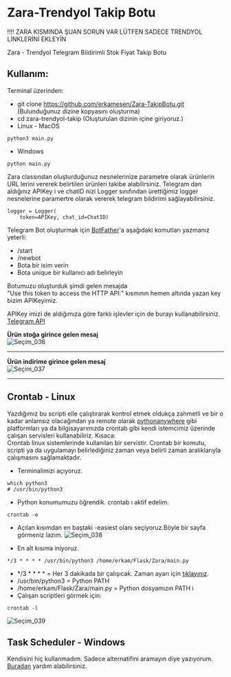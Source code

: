# Zara-Trendyol Takip Botu

!!!! ZARA KISMINDA ŞUAN SORUN VAR LÜTFEN SADECE TRENDYOL LİNKLERİNİ EKLEYİN

Zara - Trendyol  Telegram Bildirimli Stok Fiyat Takip Botu


## Kullanım:
Terminal üzerinden:
- git clone https://github.com/erkamesen/Zara-TakipBotu.git (Bulunduğunuz dizine kopyasını oluşturma) 
- cd zara-trendyol-takip (Oluşturulan dizinin içine giriyoruz.)
- Linux - MacOS
```
python3 main.py
```
- Windows
```
python main.py
```

Zara classından oluşturduğunuz nesnelerinize parametre olarak ürünlerin URL lerini vererek belirtilen ürünleri takibe alabilirsiniz. 
Telegram dan aldığınız APIKey i ve chatID nizi Logger sınıfından ürettiğimiz logger nesnelerine paramertre olarak vererek telegram bildirimi sağlayabilirsiniz.
```
logger = Logger(
    token=APIKey, chat_id=ChatID)

```
Telegram Bot oluşturmak için [BotFather](https://t.me/BotFather)'a aşağıdaki komutları yazmanız yeterli:
- /start
- /newbot
- Bota bir isim verin
- Bota unique bir kullanıcı adı belirleyin

Botumuzu oluşturduk şimdi gelen mesajda <br>
"Use this token to access the HTTP API:" kısmının hemen altında yazan key bizim APIKeyimiz. <br>

APIKey imizi de aldığımıza göre farklı işlevler için de burayı kullanabilirsiniz.
[Telegram API](https://core.telegram.org/api)


**Ürün stoğa girince gelen mesaj** <br>
![Seçim_036](https://user-images.githubusercontent.com/120065120/214649654-28dd593b-2dfd-432c-b069-4edb5261d503.png)

***

**Ürün indirime girince gelen mesaj** <br>
![Seçim_037](https://user-images.githubusercontent.com/120065120/214649799-182d2792-7578-47ea-ac0f-b599a60667d2.png)

***

## Crontab - Linux

Yazdığımız bu scripti elle çalıştırarak kontrol etmek oldukça zahmetli ve bir o kadar anlamsız olacağından ya remote olarak [pythonanywhere](https://www.pythonanywhere.com) gibi
platformları ya da bilgisayarımızda crontab gibi kendi istemcimiz üzerinde çalışan servisleri kullanabiliriz.
Kısaca: <br>
Crontab linux sistemlerinde kullanılan bir servistir. Crontab bir komutu, scripti ya da uygulamayı belirlediğiniz zaman
veya belirli zaman aralıklarıyla çalışmasını sağlamaktadır. <br>


- Terminalimizi açıyoruz.
```
which python3
# /usr/bin/python3
```
- Python konumumuzu öğrendik. crontab ı aktif edelim.
```
crontab -e
```
- Açılan kısımdan en baştaki -easiest olanı seçiyoruz.Böyle bir sayfa görmeniz lazım.
![Seçim_038](https://user-images.githubusercontent.com/120065120/214651904-e2a786cc-f468-46db-802a-333a0aee86ea.png)

- En alt kısıma iniyoruz.
```
*/3 * * * * /usr/bin/python3 /home/erkam/Flask/Zara/main.py
```
- */3 * * * * = Her 3 dakikada bir çalışıcak. Zaman ayarı için [tıklayınız](https://crontab.guru/).
- /usr/bin/python3 = Python PATH
- /home/erkam/Flask/Zara/main.py = Python dosyamızın PATH i
- Çalışan scriptleri görmek için:
```
crontab -l

```
![Seçim_039](https://user-images.githubusercontent.com/120065120/214652636-c16e3413-88f8-469d-aa10-deac7cb567ff.png)


## Task Scheduler - Windows

Kendisini hiç kullanmadım. Sadece alternatifini aramayın diye yazıyorum. 
[Buradan](https://www.hakanuzuner.com/powershell-scriptleri-icin-gorev-zamanlayiciyi-task-scheduler/) yardım alabilirsiniz.






